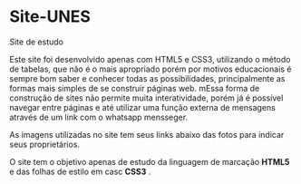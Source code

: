# Site-UNES
Site de estudo

Este site foi desenvolvido apenas com HTML5 e  CSS3, utilizando o método de tabelas, que não é o mais apropriado porém por motivos educacionais é sempre bom saber e conhecer todas as possibilidades, principalmente as formas mais simples de se construir páginas web.
mEssa forma de construção de sites não permite muita interatividade, porém já é possível navegar entre páginas e até utilizar uma função externa de  mensagens através de um link com o whatsapp mensseger.

As imagens utilizadas no site tem seus links abaixo das fotos para indicar seus proprietários.

O site tem o objetivo apenas de estudo da linguagem de marcação **HTML5** e das folhas de estilo em casc **CSS3** . 
